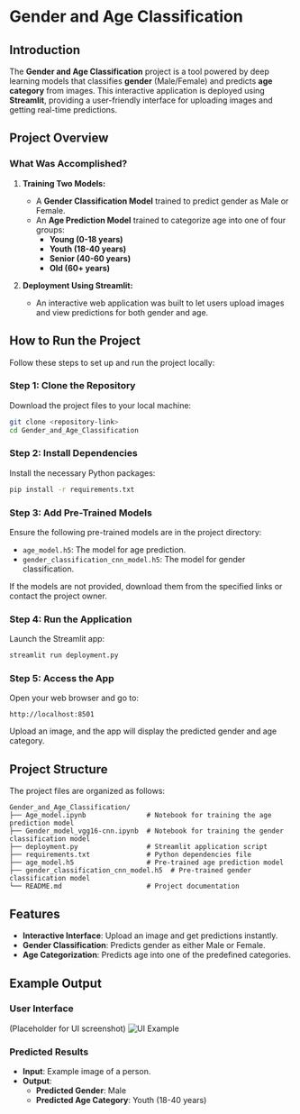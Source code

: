 # Gender and Age Classification

## Introduction
The **Gender and Age Classification** project is a tool powered by deep learning models that classifies **gender** (Male/Female) and predicts **age category** from images. This interactive application is deployed using **Streamlit**, providing a user-friendly interface for uploading images and getting real-time predictions.

## Project Overview
### What Was Accomplished?
1. **Training Two Models:**
   - A **Gender Classification Model** trained to predict gender as Male or Female.
   - An **Age Prediction Model** trained to categorize age into one of four groups:
     - **Young (0-18 years)**
     - **Youth (18-40 years)**
     - **Senior (40-60 years)**
     - **Old (60+ years)**

2. **Deployment Using Streamlit:**
   - An interactive web application was built to let users upload images and view predictions for both gender and age.

## How to Run the Project

Follow these steps to set up and run the project locally:

### Step 1: Clone the Repository
Download the project files to your local machine:
```bash
git clone <repository-link>
cd Gender_and_Age_Classification
```

### Step 2: Install Dependencies
Install the necessary Python packages:
```bash
pip install -r requirements.txt
```

### Step 3: Add Pre-Trained Models
Ensure the following pre-trained models are in the project directory:
- `age_model.h5`: The model for age prediction.
- `gender_classification_cnn_model.h5`: The model for gender classification.

If the models are not provided, download them from the specified links or contact the project owner.

### Step 4: Run the Application
Launch the Streamlit app:
```bash
streamlit run deployment.py
```

### Step 5: Access the App
Open your web browser and go to:
```
http://localhost:8501
```
Upload an image, and the app will display the predicted gender and age category.

## Project Structure
The project files are organized as follows:
```
Gender_and_Age_Classification/
├── Age_model.ipynb               # Notebook for training the age prediction model
├── Gender_model_vgg16-cnn.ipynb  # Notebook for training the gender classification model
├── deployment.py                 # Streamlit application script
├── requirements.txt              # Python dependencies file
├── age_model.h5                  # Pre-trained age prediction model
├── gender_classification_cnn_model.h5  # Pre-trained gender classification model
└── README.md                     # Project documentation
```

## Features
- **Interactive Interface**: Upload an image and get predictions instantly.
- **Gender Classification**: Predicts gender as either Male or Female.
- **Age Categorization**: Predicts age into one of the predefined categories.

## Example Output

### User Interface
(Placeholder for UI screenshot)
![UI Example](path/to/ui_screenshot.png)

### Predicted Results
- **Input**: Example image of a person.
- **Output**:
  - **Predicted Gender**: Male
  - **Predicted Age Category**: Youth (18-40 years)
